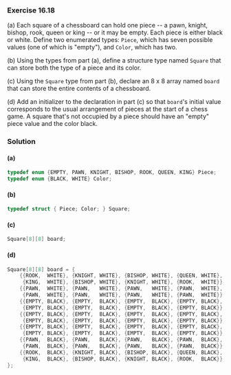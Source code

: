 ### Exercise 16.18

(a) Each square of a chessboard can hold one piece -- a pawn, knight, bishop,
rook, queen or king -- or it may be empty. Each piece is either black or white.
Define two enumerated types: `Piece`, which has seven possible values (one of
which is "empty"), and `Color`, which has two.

(b) Using the types from part (a), define a structure type named `Square` that
can store both the type of a piece and its color.

(c) Using the `Square` type from part (b), declare an 8 x 8 array named `board`
that can store the entire contents of a chessboard.

(d) Add an initializer to the declaration in part (c) so that `board`'s initial
value corresponds to the usual arrangement of pieces at the start of a chess
game. A square that's not occupied by a piece should have an "empty" piece value
and the color black.

### Solution

#### (a)

```c
typedef enum {EMPTY, PAWN, KNIGHT, BISHOP, ROOK, QUEEN, KING} Piece;
typedef enum {BLACK, WHITE} Color;
```

#### (b)

```c
typedef struct { Piece; Color; } Square;
```

#### (c)

```c
Square[8][8] board;
```

#### (d)

```c
Square[8][8] board = {
    {{ROOK,  WHITE}, {KNIGHT, WHITE}, {BISHOP, WHITE}, {QUEEN, WHITE},
     {KING,  WHITE}, {BISHOP, WHITE}, {KNIGHT, WHITE}, {ROOK,  WHITE}},
    {{PAWN,  WHITE}, {PAWN,   WHITE}, {PAWN,   WHITE}, {PAWN,  WHITE},
     {PAWN,  WHITE}, {PAWN,   WHITE}, {PAWN,   WHITE}, {PAWN,  WHITE}},
    {{EMPTY, BLACK}, {EMPTY,  BLACK}, {EMPTY,  BLACK}, {EMPTY, BLACK},
     {EMPTY, BLACK}, {EMPTY,  BLACK}, {EMPTY,  BLACK}, {EMPTY, BLACK}},
    {{EMPTY, BLACK}, {EMPTY,  BLACK}, {EMPTY,  BLACK}, {EMPTY, BLACK},
     {EMPTY, BLACK}, {EMPTY,  BLACK}, {EMPTY,  BLACK}, {EMPTY, BLACK}},
    {{EMPTY, BLACK}, {EMPTY,  BLACK}, {EMPTY,  BLACK}, {EMPTY, BLACK},
     {EMPTY, BLACK}, {EMPTY,  BLACK}, {EMPTY,  BLACK}, {EMPTY, BLACK}},
    {{PAWN,  BLACK}, {PAWN,   BLACK}, {PAWN,   BLACK}, {PAWN,  BLACK},
     {PAWN,  BLACK}, {PAWN,   BLACK}, {PAWN,   BLACK}, {PAWN,  BLACK}},
    {{ROOK,  BLACK}, {KNIGHT, BLACK}, {BISHOP, BLACK}, {QUEEN, BLACK},
     {KING,  BLACK}, {BISHOP, BLACK}, {KNIGHT, BLACK}, {ROOK,  BLACK}},
};
```
